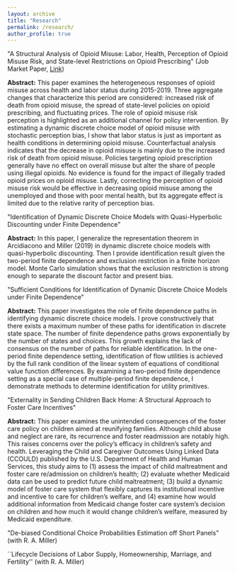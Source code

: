 ```yaml
---
layout: archive
title: "Research"
permalink: /research/
author_profile: true
---
```


"A Structural Analysis of Opioid Misuse: Labor, Health, Perception of Opioid Misuse Risk, and
State-level Restrictions on Opioid Prescribing" (Job Market Paper, [Link](https://www.dropbox.com/scl/fi/4by4huncfhc77klxaf4er/Jaepil_Lee_JMP.pdf?rlkey=q2fd0hfy2e24tqxstg51dgf7l&st=fpq2v5h9&dl=0)) 

**Abstract:** This paper examines the heterogeneous responses of opioid misuse across health and labor status during 2015-2019. Three aggregate changes that characterize this period are considered: increased risk of death from opioid misuse, the spread of state-level policies on opioid prescribing, and fluctuating prices. The role of opioid misuse risk perception is highlighted as an additional channel for policy intervention. By estimating a dynamic discrete choice model of opioid misuse with stochastic perception bias, I show that labor status is just as important as health conditions in determining opioid misuse. Counterfactual analysis indicates that the decrease in opioid misuse is mainly due to the increased risk of death from opioid misuse. Policies targeting opioid prescription generally have no effect on overall misuse but alter the share of people using illegal opioids. No evidence is found for the impact of illegally traded opioid prices on opioid misuse. Lastly, correcting the perception of opioid misuse risk would be effective in decreasing opioid misuse among the unemployed and those with poor mental health, but its aggregate effect is limited due to the relative rarity of perception bias.

"Identification of Dynamic Discrete Choice Models with Quasi-Hyperbolic Discounting under
Finite Dependence"

**Abstract:** In this paper, I generalize the representation theorem in Arcidiacono and Miller (2019) in dynamic discrete choice models with quasi-hyperbolic discounting. Then I provide identification result given the two-period finite dependence and exclusion restriction in a finite horizon model. Monte Carlo simulation shows that the exclusion restriction is strong enough to separate the discount factor and present bias.

"Sufficient Conditions for Identification of Dynamic Discrete Choice Models under Finite Dependence"

**Abstract:** This paper investigates the role of finite dependence paths in identifying dynamic discrete choice models. I prove constructively that there exists a maximum number of these paths for identification in discrete state space. The number of finite dependence paths grows exponentially by the number of states and choices. This growth explains the lack of consensus on the number of paths for reliable identification. In the one-period finite dependence setting, identification of flow utilities is achieved by the full rank condition of the linear system of equations of conditional value function differences. By examining a two-period finite dependence setting as a special case of multiple-period finite dependence, I demonstrate methods to determine identification for utility primitives.

"Externality in Sending Children Back Home: A Structural Approach to Foster Care Incentives"

**Abstract:** This paper examines the unintended consequences of the foster care policy on children aimed at reunifying families. Although child abuse and neglect are rare, its recurrence and foster readmission are notably high. This raises concerns over the policy’s efficacy in children’s safety and health. Leveraging the Child and Caregiver Outcomes Using Linked Data (CCOULD) published by the U.S. Department of Health and Human Services, this study aims to (1) assess the impact of child maltreatment and foster care re/admission on children’s health; (2) evaluate whether Medicaid data can be used to predict future child maltreatment; (3) build a dynamic model of foster care system that flexibly captures its institutional incentive and incentive to care for children’s welfare, and (4) examine how would additional information from Medicaid change foster care system’s decision on children and how much it would change children’s welfare, measured by Medicaid expenditure.


"De-biased Conditional Choice Probabilities Estimation off Short Panels" (with R. A. Miller)

``Lifecycle Decisions of Labor Supply, Homeownership, Marriage, and Fertility'' (with R. A. Miller)
